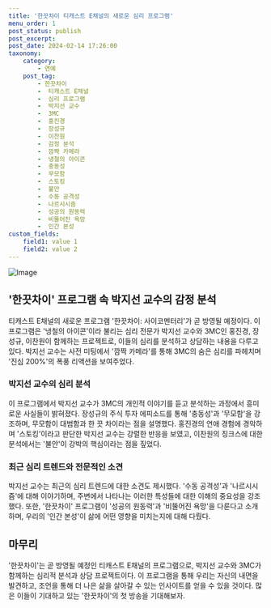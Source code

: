 ```yaml
---
title: '한끗차이 티캐스트 E채널의 새로운 심리 프로그램'
menu_order: 1
post_status: publish
post_excerpt: 
post_date: 2024-02-14 17:26:00
taxonomy:
    category:
        - 연예
    post_tag:
        - 한끗차이
        -  티캐스트 E채널
        -  심리 프로그램
        -  박지선 교수
        -  3MC
        -  홍진경
        -  장성규
        -  이찬원
        -  감정 분석
        -  깜짝 카메라
        -  냉철의 아이콘
        -  충동성
        -  무모함
        -  스토킹
        -  불안
        -  수동 공격성
        -  나르시시즘
        -  성공의 원동력
        -  비뚤어진 욕망
        -  인간 본성
custom_fields:
    field1: value 1
    field2: value 2
---
```


![Image](https://ssl.pstatic.net/mimgnews/image/109/2024/02/13/0005017161_001_20240213165604871.jpg?type=w540)

## '한끗차이' 프로그램 속 박지선 교수의 감정 분석
티캐스트 E채널의 새로운 프로그램 '한끗차이: 사이코멘터리'가 곧 방영될 예정이다. 이 프로그램은 '냉철의 아이콘'이라 불리는 심리 전문가 박지선 교수와 3MC인 홍진경, 장성규, 이찬원이 함께하는 프로젝트로, 이들의 심리를 분석하고 상담하는 내용을 다루고 있다. 박지선 교수는 사전 미팅에서 '깜짝 카메라'를 통해 3MC의 숨은 심리를 파헤치며 '진심 200%'의 폭풍 리액션을 보여주었다.
### 박지선 교수의 심리 분석
이 프로그램에서 박지선 교수가 3MC의 개인적 이야기를 듣고 분석하는 과정에서 흥미로운 사실들이 밝혀졌다. 장성규의 주식 투자 에피소드를 통해 '충동성'과 '무모함'을 강조하며, 무모함이 대범함과 한 끗 차이라는 점을 설명했다. 홍진경의 연애 경험에 경악하며 '스토킹'이라고 판단한 박지선 교수는 강렬한 반응을 보였고, 이찬원의 징크스에 대한 분석에서는 '불안'이 강박의 핵심이라는 점을 짚었다.
### 최근 심리 트렌드와 전문적인 소견
박지선 교수는 최근의 심리 트렌드에 대한 소견도 제시했다. '수동 공격성'과 '나르시시즘'에 대해 이야기하며, 주변에서 나타나는 이러한 특성들에 대한 이해의 중요성을 강조했다. 또한, '한끗차이' 프로그램이 '성공의 원동력'과 '비뚤어진 욕망'을 다룬다고 소개하며, 우리의 '인간 본성'이 삶에 어떤 영향을 미치는지에 대해 다뤘다.
## 마무리
'한끗차이'는 곧 방영될 예정인 티캐스트 E채널의 프로그램으로, 박지선 교수와 3MC가 함께하는 심리적 분석과 상담 프로젝트이다. 이 프로그램을 통해 우리는 자신의 내면을 발견하고, 조언을 통해 더 나은 삶을 살아갈 수 있는 인사이트를 얻을 수 있을 것이다. 많은 이들이 기대하고 있는 '한끗차이'의 첫 방송을 기대해보자.
